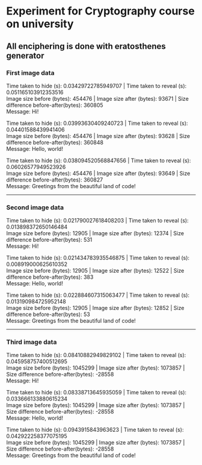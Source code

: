 # Experiment for Cryptography course on university  
All enciphering is done with eratosthenes generator
---
### First image data

Time taken to hide (s): 0.03429722785949707 | Time taken to reveal (s): 0.051165103912353516  
Image size before (bytes): 454476 | Image size after (bytes): 93671 | Size difference before-after(bytes): 360805  
Message: Hi!  

Time taken to hide (s): 0.03993630409240723 | Time taken to reveal (s): 0.04401588439941406  
Image size before (bytes): 454476 | Image size after (bytes): 93628 | Size difference before-after(bytes): 360848  
Message: Hello, world!  

Time taken to hide (s): 0.038094520568847656 | Time taken to reveal (s): 0.06026577949523926  
Image size before (bytes): 454476 | Image size after (bytes): 93649 | Size difference before-after(bytes): 360827  
Message: Greetings from the beautiful land of code!  

---
### Second image data

Time taken to hide (s): 0.021790027618408203 | Time taken to reveal (s): 0.013898372650146484  
Image size before (bytes): 12905 | Image size after (bytes): 12374 | Size difference before-after(bytes): 531  
Message: Hi!  

Time taken to hide (s): 0.021434783935546875 | Time taken to reveal (s): 0.008919000625610352  
Image size before (bytes): 12905 | Image size after (bytes): 12522 | Size difference before-after(bytes): 383  
Message: Hello, world!  

Time taken to hide (s): 0.022884607315063477 | Time taken to reveal (s): 0.013190984725952148  
Image size before (bytes): 12905 | Image size after (bytes): 12852 | Size difference before-after(bytes): 53  
Message: Greetings from the beautiful land of code!  

---
### Third image data

Time taken to hide (s): 0.08410882949829102 | Time taken to reveal (s): 0.045958757400512695  
Image size before (bytes): 1045299 | Image size after (bytes): 1073857 | Size difference before-after(bytes): -28558  
Message: Hi!  

Time taken to hide (s): 0.08338713645935059 | Time taken to reveal (s): 0.033666133880615234  
Image size before (bytes): 1045299 | Image size after (bytes): 1073857 | Size difference before-after(bytes): -28558  
Message: Hello, world!  

Time taken to hide (s): 0.0943915843963623 | Time taken to reveal (s): 0.042922258377075195  
Image size before (bytes): 1045299 | Image size after (bytes): 1073857 | Size difference before-after(bytes): -28558  
Message: Greetings from the beautiful land of code!  
